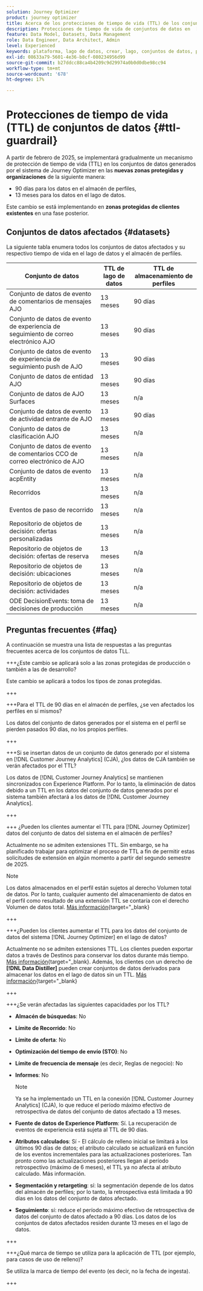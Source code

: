 ```yaml
---
solution: Journey Optimizer
product: journey optimizer
title: Acerca de los protecciones de tiempo de vida (TTL) de los conjuntos de datos
description: Protecciones de tiempo de vida de conjuntos de datos en  [!DNL Adobe Journey Optimizer]
feature: Data Model, Datasets, Data Management
role: Data Engineer, Data Architect, Admin
level: Experienced
keywords: plataforma, lago de datos, crear, lago, conjuntos de datos, perfil
exl-id: 08633a79-5601-4e36-b8cf-080234956d99
source-git-commit: b27ddcc88ca4b4209c9d29974a0b0d0dbe98cc94
workflow-type: tm+mt
source-wordcount: '678'
ht-degree: 17%

---
```


# Protecciones de tiempo de vida (TTL) de conjuntos de datos {#ttl-guardrail}

A partir de febrero de 2025, se implementará gradualmente un mecanismo de protección de tiempo de vida (TTL) en los conjuntos de datos generados por el sistema de Journey Optimizer en las **nuevas zonas protegidas y organizaciones** de la siguiente manera:

* 90 días para los datos en el almacén de perfiles,
* 13 meses para los datos en el lago de datos.

Este cambio se está implementando en **zonas protegidas de clientes existentes** en una fase posterior.

## Conjuntos de datos afectados {#datasets}

La siguiente tabla enumera todos los conjuntos de datos afectados y su respectivo tiempo de vida en el lago de datos y el almacén de perfiles.

| Conjunto de datos | TTL de lago de datos | TTL de almacenamiento de perfiles |
|------|-----|-----|
| Conjunto de datos de evento de comentarios de mensajes AJO | 13 meses | 90 días |
| Conjunto de datos de evento de experiencia de seguimiento de correo electrónico AJO | 13 meses | 90 días |
| Conjunto de datos de evento de experiencia de seguimiento push de AJO | 13 meses | 90 días |
| Conjunto de datos de entidad AJO | 13 meses | 90 días |
| Conjunto de datos de AJO Surfaces | 13 meses | n/a |
| Conjunto de datos de evento de actividad entrante de AJO | 13 meses | 90 días |
| Conjunto de datos de clasificación AJO | 13 meses | n/a |
| Conjunto de datos de evento de comentarios CCO de correo electrónico de AJO | 13 meses | n/a |
| Conjunto de datos de evento acpEntity | 13 meses | n/a |
| Recorridos | 13 meses | n/a |
| Eventos de paso de recorrido | 13 meses | n/a |
| Repositorio de objetos de decisión: ofertas personalizadas | 13 meses | n/a |
| Repositorio de objetos de decisión: ofertas de reserva | 13 meses | n/a |
| Repositorio de objetos de decisión: ubicaciones | 13 meses | n/a |
| Repositorio de objetos de decisión: actividades | 13 meses | n/a |
| ODE DecisionEvents: toma de decisiones de producción | 13 meses | n/a |

## Preguntas frecuentes {#faq}

A continuación se muestra una lista de respuestas a las preguntas frecuentes acerca de los conjuntos de datos TLL.

+++¿Este cambio se aplicará solo a las zonas protegidas de producción o también a las de desarrollo?

Este cambio se aplicará a todos los tipos de zonas protegidas.

+++

+++Para el TTL de 90 días en el almacén de perfiles, ¿se ven afectados los perfiles en sí mismos?

Los datos del conjunto de datos generados por el sistema en el perfil se pierden pasados 90 días, no los propios perfiles.

+++

+++Si se insertan datos de un conjunto de datos generado por el sistema en [!DNL Customer Journey Analytics] (CJA), ¿los datos de CJA también se verán afectados por el TTL?

Los datos de [!DNL Customer Journey Analytics] se mantienen sincronizados con Experience Platform. Por lo tanto, la eliminación de datos debido a un TTL en los datos del conjunto de datos generados por el sistema también afectará a los datos de [!DNL Customer Journey Analytics].

+++

+++ ¿Pueden los clientes aumentar el TTL para [!DNL Journey Optimizer] datos del conjunto de datos del sistema en el almacén de perfiles?

Actualmente no se admiten extensiones TTL. Sin embargo, se ha planificado trabajar para optimizar el proceso de TTL a fin de permitir estas solicitudes de extensión en algún momento a partir del segundo semestre de 2025.

>[!NOTE]
>
>Los datos almacenados en el perfil están sujetos al derecho Volumen total de datos. Por lo tanto, cualquier aumento del almacenamiento de datos en el perfil como resultado de una extensión TTL se contaría con el derecho Volumen de datos total. [Más información](https://experienceleague.adobe.com/docs/experience-platform/landing/license/total-data-volume.html){target=&quot;_blank}

+++

+++¿Pueden los clientes aumentar el TTL para los datos del conjunto de datos del sistema [!DNL Journey Optimizer] en el lago de datos?

Actualmente no se admiten extensiones TTL. Los clientes pueden exportar datos a través de Destinos para conservar los datos durante más tiempo. [Más información](https://experienceleague.adobe.com/docs/experience-platform/destinations/ui/activate/export-datasets.html){target=&quot;_blank}. Además, los clientes con un derecho de **[!DNL Data Distiller]** pueden crear conjuntos de datos derivados para almacenar los datos en el lago de datos sin un TTL. [Más información](https://experienceleague.adobe.com/en/docs/experience-platform/query/data-distiller/derived-datasets/overview){target=&quot;_blank}

+++

+++¿Se verán afectadas las siguientes capacidades por los TTL?

* **Almacén de búsquedas**: No
* **Límite de Recorrido**: No
* **Límite de oferta**: No
* **Optimización del tiempo de envío (STO)**: No
* **Límite de frecuencia de mensaje** (es decir, Reglas de negocio): No
* **Informes**: No

  >[!NOTE]
  >
  >Ya se ha implementado un TTL en la conexión [!DNL Customer Journey Analytics] (CJA), lo que reduce el período máximo efectivo de retrospectiva de datos del conjunto de datos afectado a 13 meses.

* **Fuente de datos de Experience Platform**: Sí. La recuperación de eventos de experiencia está sujeta al TTL de 90 días.
* **Atributos calculados**: Sí - El cálculo de relleno inicial se limitará a los últimos 90 días de datos; el atributo calculado se actualizará en función de los eventos incrementales para las actualizaciones posteriores. Tan pronto como las actualizaciones posteriores llegan al período retrospectivo (máximo de 6 meses), el TTL ya no afecta al atributo calculado. Más información.
* **Segmentación y retargeting**: sí: la segmentación depende de los datos del almacén de perfiles; por lo tanto, la retrospectiva está limitada a 90 días en los datos del conjunto de datos afectado.
* **Seguimiento**: sí: reduce el período máximo efectivo de retrospectiva de datos del conjunto de datos afectado a 90 días. Los datos de los conjuntos de datos afectados residen durante 13 meses en el lago de datos.

+++

+++¿Qué marca de tiempo se utiliza para la aplicación de TTL (por ejemplo, para casos de uso de relleno)?

Se utiliza la marca de tiempo del evento (es decir, no la fecha de ingesta).

+++
